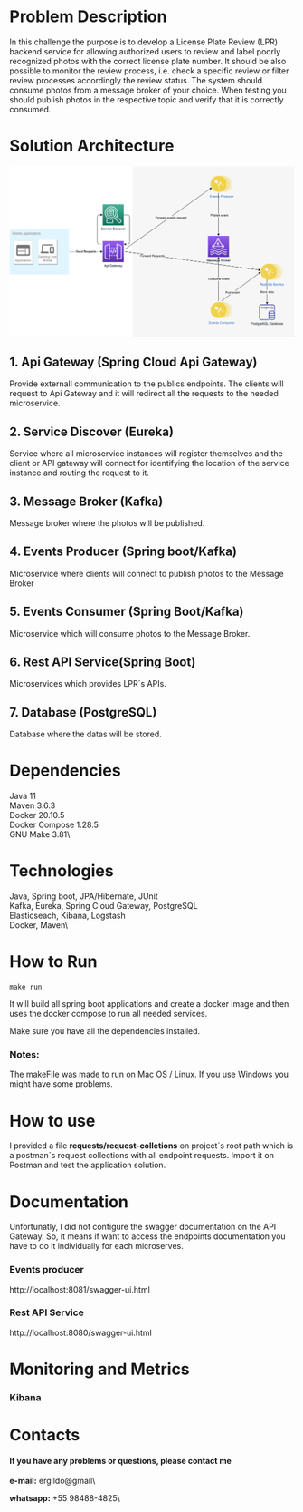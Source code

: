 # Problem Description
In this challenge the purpose is to develop a License Plate Review (LPR) backend service for allowing authorized users to review and label poorly recognized photos with the correct license plate number. It should be also possible to monitor the review process, i.e. check a specific review or filter review processes accordingly the review status. The system should consume photos from a message broker of your choice. When testing you should publish photos in the respective topic and verify that it is correctly consumed.
# Solution Architecture
![solution architecture diagram](A-To-Be-LPR-Solution.png "Solution Architecture Diagram")

## 1. Api Gateway (Spring Cloud Api Gateway)
Provide externall communication to the publics endpoints. The clients will request to Api Gateway and it will redirect all the requests to the needed microservice.

## 2. Service Discover (Eureka)
Service where all microservice instances will register themselves and the client or API gateway will connect for identifying the location of the service instance and routing the request to it.

## 3. Message Broker (Kafka)
Message broker where the photos will be published.

## 4. Events Producer (Spring boot/Kafka)
Microservice where clients will connect to publish photos to the Message Broker

## 5. Events Consumer (Spring Boot/Kafka)
Microservice which will consume photos to the Message Broker. 

## 6. Rest API Service(Spring Boot)
Microservices which provides LPR´s APIs. 

## 7. Database (PostgreSQL)
Database where the datas will be stored.

# Dependencies
Java 11\
Maven 3.6.3\
Docker 20.10.5\
Docker Compose 1.28.5\
GNU Make 3.81\

# Technologies
Java, Spring boot, JPA/Hibernate, JUnit\
Kafka, Eureka, Spring Cloud Gateway, PostgreSQL\
Elasticseach, Kibana, Logstash\
Docker, Maven\

# How to Run
``` 
make run 

```
It will build all spring boot applications and create a docker image and then uses the docker compose to run all needed services.

Make sure you have all the dependencies installed.

### Notes:
The makeFile was made to run on Mac OS / Linux. If you use Windows you might have some problems.

# How to use

I provided a file **requests/request-colletions** on project´s root path which is a postman´s request collections with all endpoint requests. Import it on Postman and test the application solution.

# Documentation
Unfortunatly, I did not configure the swagger documentation on the API Gateway. So, it means if want to access the endpoints documentation you have to do it individually for each microserves.

### Events producer
http://localhost:8081/swagger-ui.html

### Rest API Service
http://localhost:8080/swagger-ui.html

# Monitoring and Metrics

### Kibana

# Contacts
#### If you have any problems or questions, please contact me

**e-mail:** ergildo@gmail\

**whatsapp:** +55 98488-4825\







